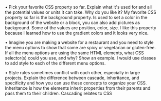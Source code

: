 •	Pick your favorite CSS property so far. Explain what it's used for and all the potential values or units it can take. Why do you like it? My favorite CSS property so far is the background property. Is used to set a color in the background of the website or a block, you can also add pictures as background. Some of the values are position, color, size. I like this property because I learned how to use the gradient colors and it looks very nice.

•	Imagine you are making a website for a restaurant and you need to style the menu options to show that some are spicy or vegetarian or gluten-free. If all the menu options are using the same HTML elements, what CSS selector(s) could you use, and why? Show an example. I would use classes to add style to each of the different menu options.

•	Style rules sometimes conflict with each other, especially in large projects. Explain the difference between cascade, inheritance, and specificity and how you can use these concepts to organize your CSS. Inheritance is how the elements inherit properties from their parents and pass them to their children. Cascading relates to CSS 
